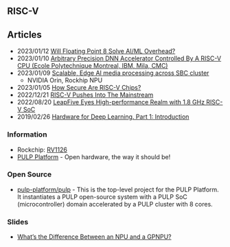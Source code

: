 ## RISC-V


## Articles

- 2023/01/12 [Will Floating Point 8 Solve AI/ML Overhead?](https://semiengineering.com/will-floating-point-8-solve-ai-ml-overhead/)
- 2023/01/10 [Arbitrary Precision DNN Accelerator Controlled By A RISC-V CPU (Ecole Polytechnique Montreal, IBM, Mila, CMC)](https://semiengineering.com/arbitrary-precision-dnn-accelerator-controlled-by-a-risc-v-cpu-ecole-polytechnique-montreal-ibm-mila-cmc/)
- 2023/01/09 [Scalable, Edge AI media processing across SBC cluster](https://www.eenewseurope.com/en/scalable-edge-ai-media-processing-across-sbc-cluster/)
	- NVIDIA Orin, Rockhip NPU
- 2023/01/05 [How Secure Are RISC-V Chips?](https://semiengineering.com/how-secure-are-risc-v-chips/)
- 2022/12/21 [RISC-V Pushes Into The Mainstream](https://semiengineering.com/risc-v-pushes-into-the-mainstream/)
- 2022/08/20 [LeapFive Eyes High-performance Realm with 1.8 GHz RISC-V SoC](https://www.allaboutcircuits.com/news/leapfive-eyes-high-performance-realm-with-1.8-ghz-risc-v-soc/)
- 2019/02/26 [Hardware for Deep Learning. Part 1: Introduction](https://blog.inten.to/hardware-for-deep-learning-current-state-and-trends-51c01ebbb6dc)



### Information
- Rockchip: [RV1126](https://www.rock-chips.com/a/en/products/RV11_Series/2020/0427/1076.html)
- [PULP Platform](https://pulp-platform.org/) - Open hardware, the way it should be!



### Open Source
- [pulp-platform/pulp](https://github.com/pulp-platform/pulp) - This is the top-level project for the PULP Platform. It instantiates a PULP open-source system with a PULP SoC (microcontroller) domain accelerated by a PULP cluster with 8 cores.



### Slides
- [What’s the Difference Between an NPU and a GPNPU?](https://quadric.io/wp-content/uploads/2022/10/Whats-the-difference-between-an-NPU-and-a-GPNPU.pdf)

